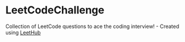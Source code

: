 # LeetCodeChallenge
Collection of LeetCode questions to ace the coding interview! - Created using [LeetHub](https://github.com/QasimWani/LeetHub)
